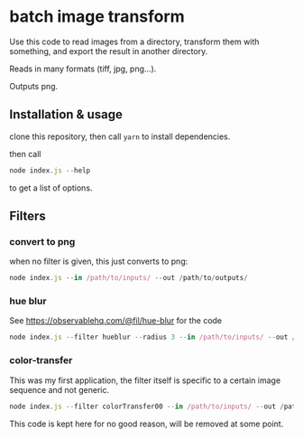 # batch image transform

Use this code to read images from a directory, transform them with something,
and export the result in another directory.

Reads in many formats (tiff, jpg, png…).

Outputs png.

## Installation & usage

clone this repository, then call `yarn` to install dependencies.

then call 
~~~js
node index.js --help
~~~
to get a list of options.


## Filters

### convert to png

when no filter is given, this just converts to png:

~~~js
node index.js --in /path/to/inputs/ --out /path/to/outputs/
~~~

### hue blur

See https://observablehq.com/@fil/hue-blur for the code

~~~js
node index.js --filter hueblur --radius 3 --in /path/to/inputs/ --out /path/to/outputs-blur-3/
~~~

### color-transfer

This was my first application, the filter itself is specific to a certain
image sequence and not generic.

~~~js
node index.js --filter colorTransfer00 --in /path/to/inputs/ --out /path/to/outputs-blur-3/
~~~

This code is kept here for no good reason, will be removed at some point.

